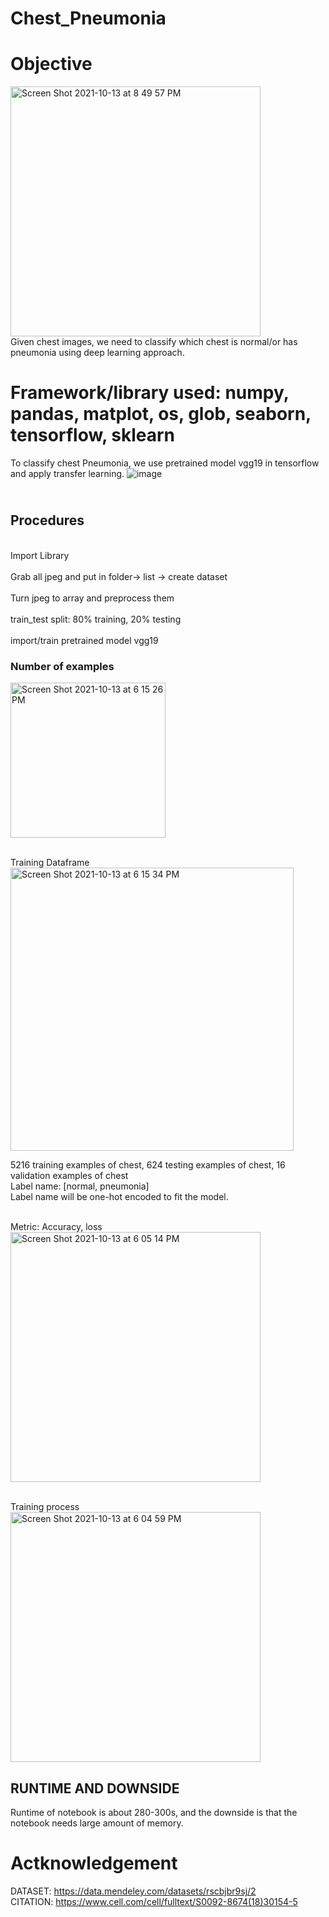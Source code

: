 # Chest_Pneumonia

<h1> Objective </h1>
<img width="400" alt="Screen Shot 2021-10-13 at 8 49 57 PM" src="https://user-images.githubusercontent.com/84426364/137232248-292a5bb3-8d78-4a90-ae77-3cc171b512ad.png">
<br> Given chest images, we need to classify which chest is normal/or has pneumonia using deep learning approach. </br>

<h1> Framework/library used: numpy, pandas, matplot, os, glob, seaborn, tensorflow, sklearn </h1>

To classify chest Pneumonia, we use pretrained model vgg19 in tensorflow and apply transfer learning.
![image](https://user-images.githubusercontent.com/84426364/137032322-d5eef10f-de10-4068-8cc1-16fc4fc37806.png)

<h2> <br> Procedures </br> </h2>
<br> Import Library </br>
<br> Grab all jpeg and put in folder-> list -> create dataset </br>
<br> Turn jpeg to array and preprocess them </br>
<br> train_test split: 80% training, 20% testing </br>
<br> import/train pretrained model vgg19 </br>

<h3> Number of examples </h3><img width="248" alt="Screen Shot 2021-10-13 at 6 15 26 PM" src="https://user-images.githubusercontent.com/84426364/137231918-38146404-9a98-40ca-8ff6-64940c617e0c.png">


<br> Training Dataframe </br><img width="453" alt="Screen Shot 2021-10-13 at 6 15 34 PM" src="https://user-images.githubusercontent.com/84426364/137231693-b55b0b10-724c-4c31-996e-3bcb2fde39ed.png">




5216 training examples of chest, 624 testing examples of chest, 16 validation examples of chest
<br> Label name: [normal, pneumonia] </br> Label name will be one-hot encoded to fit the model.
  


<br> Metric: Accuracy, loss </br><img width="400" alt="Screen Shot 2021-10-13 at 6 05 14 PM" src="https://user-images.githubusercontent.com/84426364/137231757-4eb7f93e-3a63-4f2c-8d97-b3b27e6e7fe8.png">

<br> Training process </br> <img width="400" alt="Screen Shot 2021-10-13 at 6 04 59 PM" src="https://user-images.githubusercontent.com/84426364/137231865-f7b04b53-9b6c-46ee-af76-65fe443e2351.png">

<h2> RUNTIME AND DOWNSIDE </h2>
Runtime of notebook is about 280-300s, and the downside is that the notebook needs large amount of memory.


<h1> Actknowledgement </h1>

DATASET: https://data.mendeley.com/datasets/rscbjbr9sj/2
<br> CITATION: https://www.cell.com/cell/fulltext/S0092-8674(18)30154-5 </br>









